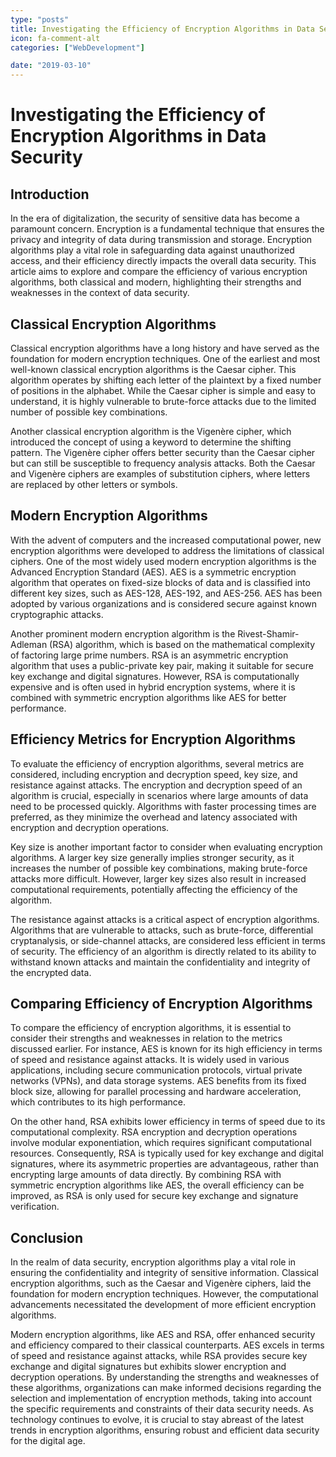 ```yaml
---
type: "posts"
title: Investigating the Efficiency of Encryption Algorithms in Data Security
icon: fa-comment-alt
categories: ["WebDevelopment"]

date: "2019-03-10"
---
```




# Investigating the Efficiency of Encryption Algorithms in Data Security

## Introduction

In the era of digitalization, the security of sensitive data has become a paramount concern. Encryption is a fundamental technique that ensures the privacy and integrity of data during transmission and storage. Encryption algorithms play a vital role in safeguarding data against unauthorized access, and their efficiency directly impacts the overall data security. This article aims to explore and compare the efficiency of various encryption algorithms, both classical and modern, highlighting their strengths and weaknesses in the context of data security.

## Classical Encryption Algorithms

Classical encryption algorithms have a long history and have served as the foundation for modern encryption techniques. One of the earliest and most well-known classical encryption algorithms is the Caesar cipher. This algorithm operates by shifting each letter of the plaintext by a fixed number of positions in the alphabet. While the Caesar cipher is simple and easy to understand, it is highly vulnerable to brute-force attacks due to the limited number of possible key combinations.

Another classical encryption algorithm is the Vigenère cipher, which introduced the concept of using a keyword to determine the shifting pattern. The Vigenère cipher offers better security than the Caesar cipher but can still be susceptible to frequency analysis attacks. Both the Caesar and Vigenère ciphers are examples of substitution ciphers, where letters are replaced by other letters or symbols.

## Modern Encryption Algorithms

With the advent of computers and the increased computational power, new encryption algorithms were developed to address the limitations of classical ciphers. One of the most widely used modern encryption algorithms is the Advanced Encryption Standard (AES). AES is a symmetric encryption algorithm that operates on fixed-size blocks of data and is classified into different key sizes, such as AES-128, AES-192, and AES-256. AES has been adopted by various organizations and is considered secure against known cryptographic attacks.

Another prominent modern encryption algorithm is the Rivest-Shamir-Adleman (RSA) algorithm, which is based on the mathematical complexity of factoring large prime numbers. RSA is an asymmetric encryption algorithm that uses a public-private key pair, making it suitable for secure key exchange and digital signatures. However, RSA is computationally expensive and is often used in hybrid encryption systems, where it is combined with symmetric encryption algorithms like AES for better performance.

## Efficiency Metrics for Encryption Algorithms

To evaluate the efficiency of encryption algorithms, several metrics are considered, including encryption and decryption speed, key size, and resistance against attacks. The encryption and decryption speed of an algorithm is crucial, especially in scenarios where large amounts of data need to be processed quickly. Algorithms with faster processing times are preferred, as they minimize the overhead and latency associated with encryption and decryption operations.

Key size is another important factor to consider when evaluating encryption algorithms. A larger key size generally implies stronger security, as it increases the number of possible key combinations, making brute-force attacks more difficult. However, larger key sizes also result in increased computational requirements, potentially affecting the efficiency of the algorithm.

The resistance against attacks is a critical aspect of encryption algorithms. Algorithms that are vulnerable to attacks, such as brute-force, differential cryptanalysis, or side-channel attacks, are considered less efficient in terms of security. The efficiency of an algorithm is directly related to its ability to withstand known attacks and maintain the confidentiality and integrity of the encrypted data.

## Comparing Efficiency of Encryption Algorithms

To compare the efficiency of encryption algorithms, it is essential to consider their strengths and weaknesses in relation to the metrics discussed earlier. For instance, AES is known for its high efficiency in terms of speed and resistance against attacks. It is widely used in various applications, including secure communication protocols, virtual private networks (VPNs), and data storage systems. AES benefits from its fixed block size, allowing for parallel processing and hardware acceleration, which contributes to its high performance.

On the other hand, RSA exhibits lower efficiency in terms of speed due to its computational complexity. RSA encryption and decryption operations involve modular exponentiation, which requires significant computational resources. Consequently, RSA is typically used for key exchange and digital signatures, where its asymmetric properties are advantageous, rather than encrypting large amounts of data directly. By combining RSA with symmetric encryption algorithms like AES, the overall efficiency can be improved, as RSA is only used for secure key exchange and signature verification.

## Conclusion

In the realm of data security, encryption algorithms play a vital role in ensuring the confidentiality and integrity of sensitive information. Classical encryption algorithms, such as the Caesar and Vigenère ciphers, laid the foundation for modern encryption techniques. However, the computational advancements necessitated the development of more efficient encryption algorithms.

Modern encryption algorithms, like AES and RSA, offer enhanced security and efficiency compared to their classical counterparts. AES excels in terms of speed and resistance against attacks, while RSA provides secure key exchange and digital signatures but exhibits slower encryption and decryption operations. By understanding the strengths and weaknesses of these algorithms, organizations can make informed decisions regarding the selection and implementation of encryption methods, taking into account the specific requirements and constraints of their data security needs. As technology continues to evolve, it is crucial to stay abreast of the latest trends in encryption algorithms, ensuring robust and efficient data security for the digital age.